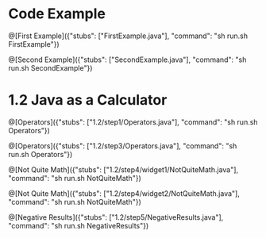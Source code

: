 # Code Example

@[First Example]({"stubs": ["FirstExample.java"], "command": "sh run.sh FirstExample"})

@[Second Example]({"stubs": ["SecondExample.java"], "command": "sh run.sh SecondExample"})

# 1.2 Java as a Calculator

@[Operators]({"stubs": ["1.2/step1/Operators.java"], "command": "sh run.sh Operators"})

@[Operators]({"stubs": ["1.2/step3/Operators.java"], "command": "sh run.sh Operators"})

@[Not Quite Math]({"stubs": ["1.2/step4/widget1/NotQuiteMath.java"], "command": "sh run.sh NotQuiteMath"})

@[Not Quite Math]({"stubs": ["1.2/step4/widget2/NotQuiteMath.java"], "command": "sh run.sh NotQuiteMath"})

@[Negative Results]({"stubs": ["1.2/step5/NegativeResults.java"], "command": "sh run.sh NegativeResults"})

